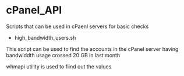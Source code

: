 # cPanel_API

Scripts that can be used in cPaenl servers for basic checks

- high_bandwidth_users.sh

This script can be used to find the accounts in the cPanel server having bandwiddth usage crossed 20 GB in last month

whmapi utility is used to fiind out the values

